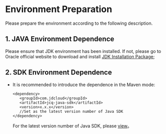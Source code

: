 # Environment Preparation
Please prepare the environment according to the following description.

## 1. JAVA Environment Dependence
Please ensure that JDK environment has been installed. If not, please go to Oracle official website to download and install [JDK Installation Package](http://www.oracle.com/technetwork/java/javase/downloads/jdk8-downloads-2133151.html);

## 2. SDK Environment Dependence
- It is recommended to introduce the dependence in the Maven mode:
  ```
  <dependency>
     <groupId>com.jdcloud</groupId>
     <artifactId>jcq-java-sdk</artifactId>
     <version>x.x.x</version>
     //Set as the latest version number of Java SDK
  </dependency>
  ```
  For the latest version number of Java SDK, please [view](https://mvnrepository.com/artifact/com.jdcloud/jcq-java-sdk)。
